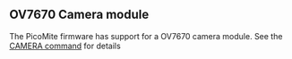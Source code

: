 ## OV7670 Camera module

The PicoMite firmware has support for a OV7670 camera module. See the [CAMERA command](command/camera.md) for details
